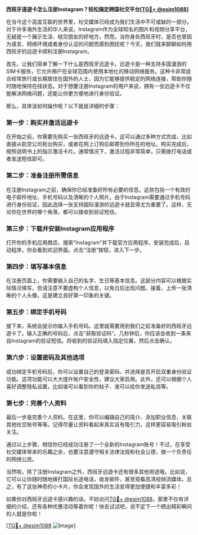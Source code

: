 **西班牙遠遊卡怎么注册Instagram？轻松搞定跨国社交平台[[TG💪+ @esim1088](https://t.me/s/esim1088)]**

在当今这个高度互联的世界里，社交媒体已经成为我们生活中不可或缺的一部分。对于许多海外生活的华人来说，Instagram作为全球知名的图片和视频分享平台，无疑是一个展示生活、结交朋友的好地方。然而，当你身处西班牙时，是否也曾因为语言、网络环境或者身份认证的问题而感到困扰呢？今天，我们就来聊聊如何用西班牙的远遊卡顺利注册Instagram。

首先，让我们简单了解一下什么是西班牙远遊卡。远遊卡是一种支持多国漫游的SIM卡服务，它允许用户在全球范围内使用本地化的移动网络服务。这种卡非常适合经常旅行或长期居住在国外的人士，因为它能够提供稳定的网络连接，帮助你随时随地保持在线状态。对于想要注册Instagram的用户来说，拥有一张远遊卡不仅能解决网络问题，还能让你更方便地进行身份验证。

那么，具体该如何操作呢？以下就是详细的步骤：

### 第一步：购买并激活远遊卡

在开始之前，你需要先购买一张西班牙的远遊卡。这可以通过多种方式完成，比如直接从航空公司柜台购买，或者在网上订购后邮寄到你所在的地址。购买完成后，按照说明书上的指示激活卡片。通常情况下，激活过程非常简单，只需拨打电话或者发送短信即可。

### 第二步：准备注册所需信息

在注册Instagram之前，确保你已经准备好所有必要的信息。这些包括一个有效的电子邮件地址、手机号码以及清晰的个人照片。由于Instagram需要通过手机号码进行身份验证，因此选择一张支持国际漫游的远遊卡就显得尤为重要了。这样，无论你在世界的哪个角落，都可以接收到验证短信。

### 第三步：下载并安装Instagram应用程序

打开你的手机应用商店，搜索“Instagram”并下载官方应用程序。安装完成后，启动程序，你会看到欢迎界面。点击“注册”按钮，进入下一步。

### 第四步：填写基本信息

在注册页面上，你需要输入自己的名字、生日等基本信息。这部分内容可以根据实际情况填写，但请注意不要虚构个人信息，以免日后出现问题。接着，上传一张清晰的个人头像，这是建立良好第一印象的关键。

### 第五步：绑定手机号码

接下来，系统会提示你输入手机号码。这里就需要用到我们之前准备好的西班牙远遊卡了。输入正确的号码后，点击“获取验证码”。几秒钟后，你应该会收到一条来自Instagram的验证短信。将收到的验证码填入指定位置，然后点击确认。

### 第六步：设置密码及其他选项

成功绑定手机号码后，你可以设置自己的登录密码，并选择是否开启双重身份验证功能。这项功能可以大大提升账户安全性，建议大家启用。此外，还可以根据个人喜好调整隐私设置，比如谁可以看到你的帖子、谁可以给你发送私信等。

### 第七步：完善个人资料

最后一步是完善个人资料。在这里，你可以编辑自己的简介、添加职业信息、关联其他社交账号等等。记得尽量让资料看起来真实且有吸引力，这样更容易吸引粉丝关注。

通过以上步骤，相信你已经成功注册了一个全新的Instagram账号！不过，在享受社交媒体带来的乐趣之余，也要注意遵守相关法律法规和社会公德，做一个负责任的网络公民。

当然啦，除了注册Instagram之外，西班牙远遊卡还有很多其他用途哦。比如说，它可以让你随时随地拨打国际长途电话，收发邮件，甚至观看高清视频流媒体。总之，有了这张神奇的小卡片，你会发现国外的生活变得更加便捷和丰富多彩！

如果你对西班牙远遊卡感兴趣的话，不妨访问[TG💪+ @esim1088](https://t.me/s/esim1088)，那里不仅有详细的介绍，还有各种优惠活动等着你呢！快去试试吧，说不定下一个晒出精彩瞬间的人就是你啦！

[[TG💪+ @esim1088](https://t.me/s/esim1088) ![Image](https://i.postimg.cc/4NQfJmqS/Snipaste-2025-05-13-00-14-12.png)]